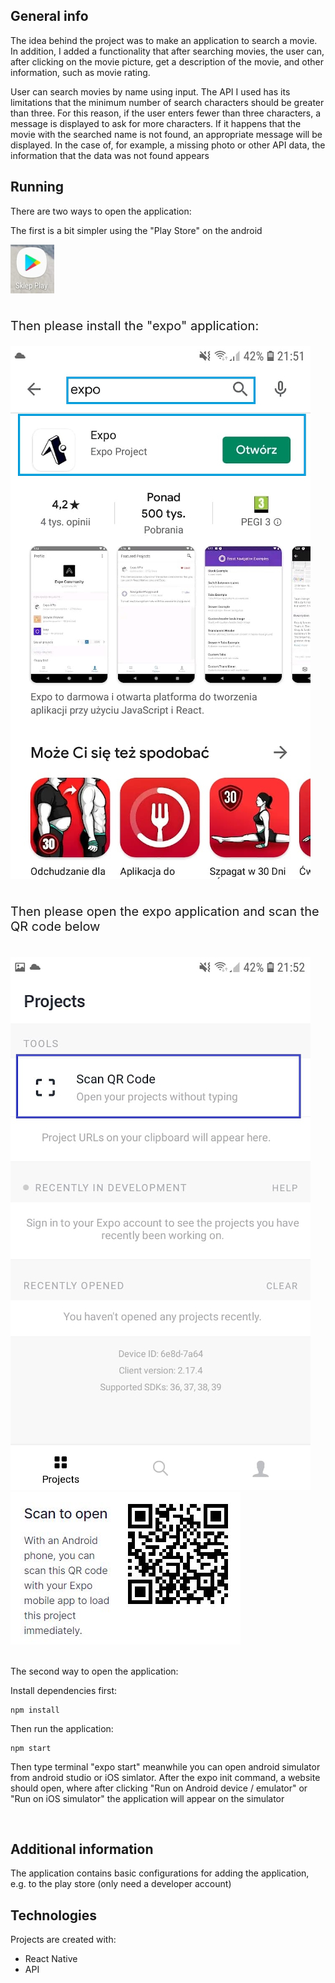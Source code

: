 ## General info


The idea behind the project was to make an application to search a movie.
In addition, I added a functionality that after searching movies, the user can, after clicking on the movie picture, get a description of the movie, and other information, such as movie rating.

User can search movies by name using input.
The API I used has its limitations that the minimum number of search characters should be greater than three.
For this reason, if the user enters fewer than three characters, a message is displayed to ask for more characters.
If it happens that the movie with the searched name is not found, an appropriate message will be displayed.
In the case of, for example, a missing photo or other API data, the information that the data was not found appears

## Running

There are two ways to open the application:

The first is a bit simpler using the "Play Store" on the android
<br>

<img  src="./ReadMeImages/sklepPlay.jpg">
<br>
<br>

<p style="font-size: 20px" > Then please install the "expo" application:</p>


<img  src="./ReadMeImages/expoSklepPlay.jpg">
<br>
<br>
<p style="font-size: 20px" > Then please open the expo application and scan the QR code below</p>
<br>

<img  src="./ReadMeImages/ScanCode.jpg">
<br>
<img src="./ReadMeImages/QrCode.JPG">

<br>
<br>


The second way to open the application:

Install dependencies first:
```shell script
npm install
```

Then run the application:

```shell script
npm start
```

Then type terminal "expo start" meanwhile you can open android simulator from android studio or iOS simlator.
After the expo init command, a website should open, where after clicking "Run on Android device / emulator" or "Run on iOS simulator" the application will appear on the simulator

<br>

## Additional information

The application contains basic configurations for adding the application, e.g. to the play store (only need a developer account)
<br>
## Technologies

Projects are created with:

- React Native
- API

